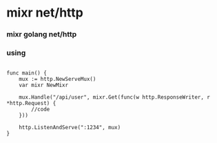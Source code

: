 # mixr net/http
### mixr golang net/http

### using

```

func main() {
	mux := http.NewServeMux()
	var mixr NewMixr

	mux.Handle("/api/user", mixr.Get(func(w http.ResponseWriter, r *http.Request) {
		//code
	}))

	http.ListenAndServe(":1234", mux)
}

```
